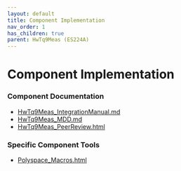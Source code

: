 ```yaml
---
layout: default
title: Component Implementation
nav_order: 1
has_children: true
parent: HwTq9Meas (ES224A)
---
```

# Component Implementation
### Component Documentation

- [HwTq9Meas_IntegrationManual.md](doc/HwTq9Meas_IntegrationManual.md)
- [HwTq9Meas_MDD.md](doc/HwTq9Meas_MDD.md)
- [HwTq9Meas_PeerReview.html](doc/HwTq9Meas_PeerReview.html)

### Specific Component Tools

- [Polyspace_Macros.html](tools/Polyspace/Saved/Polyspace-Doc/Polyspace_Macros.html)

